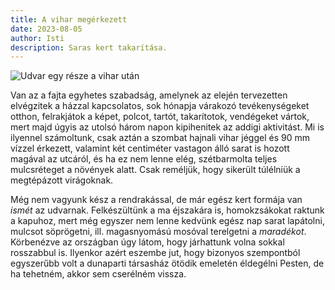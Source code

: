 ```yaml
---
title: A vihar megérkezett
date: 2023-08-05
author: Isti
description: Saras kert takarítása.
---
```

![Udvar egy része a vihar után](../images/vihar.jpg "Udvar egy része a vihar után")

Van az a fajta egyhetes szabadság, amelynek az elején tervezetten elvégzitek a házzal kapcsolatos, sok hónapja várakozó tevékenységeket otthon, felrakjátok a képet, polcot, tartót, takarítotok, vendégeket vártok, mert majd úgyis az utolsó három napon kipihenitek az addigi aktivitást. Mi is ilyennel számoltunk, csak aztán a szombat hajnali vihar jéggel és 90 mm vízzel érkezett, valamint két centiméter vastagon álló sarat is hozott magával az utcáról, és ha ez nem lenne elég, szétbarmolta teljes mulcsréteget a növények alatt. Csak reméljük, hogy sikerült túlélniük a megtépázott virágoknak.

Még nem vagyunk kész a rendrakással, de már egész kert formája van *ismét* az udvarnak. Felkészültünk a ma éjszakára is, homokzsákokat raktunk a kapuhoz, mert még egyszer nem lenne kedvünk egész nap sarat lapátolni, mulcsot söprögetni, ill. magasnyomású mosóval terelgetni a *maradékot*. Körbenézve az országban úgy látom, hogy járhattunk volna sokkal rosszabbul is. Ilyenkor azért eszembe jut, hogy bizonyos szempontból egyszerűbb volt a dunaparti társasház ötödik emeletén éldegélni Pesten, de ha tehetném, akkor sem cserélném vissza.
